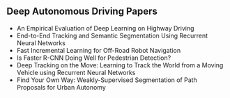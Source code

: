 <h2> Deep Autonomous Driving Papers </h2>

<ul>

     
          
             

 <li><a target="_blank" href="https://github.com/manjunath5496/Deep-Autonomous-Driving-Papers/blob/master/dad(1).pdf" style="text-decoration:none;">An Empirical Evaluation of Deep Learning on Highway Driving</a></li>

 <li><a target="_blank" href="https://github.com/manjunath5496/Deep-Autonomous-Driving-Papers/blob/master/dad(2).pdf" style="text-decoration:none;">End-to-End Tracking and Semantic Segmentation Using Recurrent Neural Networks</a></li>

<li><a target="_blank" href="https://github.com/manjunath5496/Deep-Autonomous-Driving-Papers/blob/master/dad(3).pdf" style="text-decoration:none;">Fast Incremental Learning for Off-Road Robot Navigation</a></li>
 <li><a target="_blank" href="https://github.com/manjunath5496/Deep-Autonomous-Driving-Papers/blob/master/dad(4).pdf" style="text-decoration:none;">Is Faster R-CNN Doing Well for
Pedestrian Detection?</a></li>  
<li><a target="_blank" href="https://github.com/manjunath5496/Deep-Autonomous-Driving-Papers/blob/master/dad(5).pdf" style="text-decoration:none;">Deep Tracking on the Move: Learning to Track the World from a Moving Vehicle using Recurrent Neural Networks</a></li>
 <li><a target="_blank" href="https://github.com/manjunath5496/Deep-Autonomous-Driving-Papers/blob/master/dad(6).pdf" style="text-decoration:none;">Find Your Own Way: Weakly-Supervised Segmentation of Path Proposals for Urban Autonomy</a></li>  






</ul>
